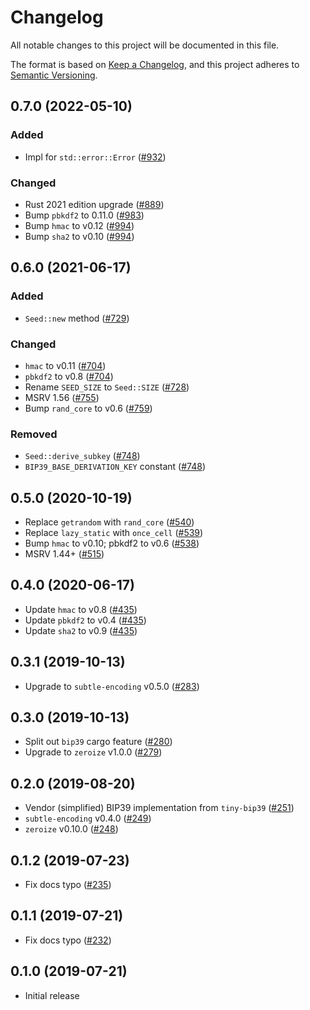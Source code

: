 # Changelog
All notable changes to this project will be documented in this file.

The format is based on [Keep a Changelog](https://keepachangelog.com/en/1.0.0/),
and this project adheres to [Semantic Versioning](https://semver.org/spec/v2.0.0.html).

## 0.7.0 (2022-05-10)
### Added
- Impl for `std::error::Error` ([#932])

### Changed
- Rust 2021 edition upgrade ([#889])
- Bump `pbkdf2` to 0.11.0 ([#983])
- Bump `hmac` to v0.12 ([#994])
- Bump `sha2` to v0.10 ([#994])

[#889]: https://github.com/iqlusioninc/crates/pull/889
[#932]: https://github.com/iqlusioninc/crates/pull/932
[#983]: https://github.com/iqlusioninc/crates/pull/983
[#994]: https://github.com/iqlusioninc/crates/pull/994

## 0.6.0 (2021-06-17)
### Added
- `Seed::new` method ([#729])

### Changed
- `hmac` to v0.11 ([#704])
- `pbkdf2` to v0.8 ([#704])
- Rename `SEED_SIZE` to `Seed::SIZE` ([#728])
- MSRV 1.56 ([#755])
- Bump `rand_core` to v0.6 ([#759])

### Removed
- `Seed::derive_subkey` ([#748])
- `BIP39_BASE_DERIVATION_KEY` constant ([#748])

[#704]: https://github.com/iqlusioninc/crates/pull/704
[#728]: https://github.com/iqlusioninc/crates/pull/728
[#729]: https://github.com/iqlusioninc/crates/pull/729
[#748]: https://github.com/iqlusioninc/crates/pull/748
[#755]: https://github.com/iqlusioninc/crates/pull/755
[#759]: https://github.com/iqlusioninc/crates/pull/759

## 0.5.0 (2020-10-19)
- Replace `getrandom` with `rand_core` ([#540])
- Replace `lazy_static` with `once_cell` ([#539])
- Bump `hmac` to v0.10; pbkdf2 to v0.6 ([#538])
- MSRV 1.44+ ([#515])

[#540]: https://github.com/iqlusioninc/crates/pull/540
[#539]: https://github.com/iqlusioninc/crates/pull/539
[#538]: https://github.com/iqlusioninc/crates/pull/538
[#515]: https://github.com/iqlusioninc/crates/pull/515

## 0.4.0 (2020-06-17)
- Update `hmac` to v0.8 ([#435])
- Update `pbkdf2` to v0.4 ([#435])
- Update `sha2` to v0.9 ([#435])

[#435]: https://github.com/iqlusioninc/crates/pull/435

## 0.3.1 (2019-10-13)
- Upgrade to `subtle-encoding` v0.5.0 ([#283])

[#283]: https://github.com/iqlusioninc/crates/pull/283

## 0.3.0 (2019-10-13)
- Split out `bip39` cargo feature ([#280])
- Upgrade to `zeroize` v1.0.0 ([#279])

[#280]: https://github.com/iqlusioninc/crates/pull/280
[#279]: https://github.com/iqlusioninc/crates/pull/279

## 0.2.0 (2019-08-20)
- Vendor (simplified) BIP39 implementation from `tiny-bip39` ([#251])
- `subtle-encoding` v0.4.0 ([#249])
- `zeroize` v0.10.0 ([#248])

[#251]: https://github.com/iqlusioninc/crates/pull/251
[#249]: https://github.com/iqlusioninc/crates/pull/249
[#248]: https://github.com/iqlusioninc/crates/pull/248

## 0.1.2 (2019-07-23)
- Fix docs typo ([#235])

[#235]: https://github.com/iqlusioninc/crates/pull/235

## 0.1.1 (2019-07-21)
- Fix docs typo ([#232])

[#232]: https://github.com/iqlusioninc/crates/pull/232

## 0.1.0 (2019-07-21)
- Initial release
